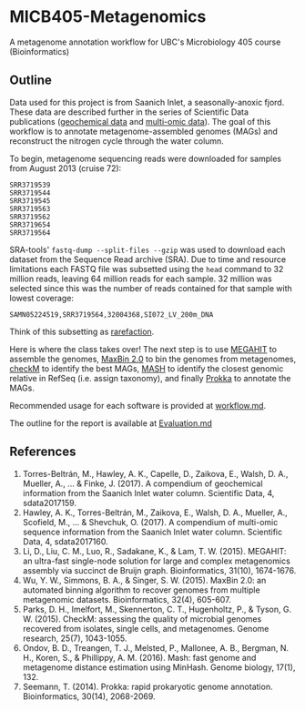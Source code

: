 # MICB405-Metagenomics
A metagenome annotation workflow for UBC's Microbiology 405 course (Bioinformatics)

## Outline

Data used for this project is from Saanich Inlet, a seasonally-anoxic fjord. These data are described further in the series of Scientific Data publications ([geochemical data](https://www.nature.com/articles/sdata2017159) and [multi-omic data](https://www.nature.com/articles/sdata2017160)). The goal of this workflow is to annotate metagenome-assembled genomes (MAGs) and reconstruct the nitrogen cycle through the water column. 

To begin, metagenome sequencing reads were downloaded for samples from August 2013 (cruise 72):
```
SRR3719539
SRR3719544
SRR3719545
SRR3719563
SRR3719562
SRR3719654
SRR3719564
```

SRA-tools' `fastq-dump --split-files --gzip` was used to download each dataset from the Sequence Read archive (SRA). Due to time and resource limitations each FASTQ file was subsetted using the `head` command to 32 million reads, leaving 64 million reads for each sample. 32 million was selected since this was the number of reads contained for that sample with lowest coverage:
```
SAMN05224519,SRR3719564,32004368,SI072_LV_200m_DNA
``` 
Think of this subsetting as [rarefaction](https://en.wikipedia.org/wiki/Rarefaction_(ecology)).

Here is where the class takes over! The next step is to use [MEGAHIT](https://github.com/voutcn/megahit) to assemble the genomes, [MaxBin 2.0](https://sourceforge.net/projects/maxbin2/) to bin the genomes from metagenomes, [checkM](https://github.com/Ecogenomics/CheckM/wiki) to identify the best MAGs, [MASH](https://mash.readthedocs.io/en/latest/) to identify the closest genomic relative in RefSeq (i.e. assign taxonomy), and finally [Prokka](https://github.com/tseemann/prokka) to annotate the MAGs.

Recommended usage for each software is provided at [workflow.md](https://github.com/cmorganl/MICB405-Metagenomics/blob/master/workflow.md).

The outline for the report is available at [Evaluation.md](https://github.com/cmorganl/MICB405-Metagenomics/blob/master/Evaluation.md)

## References

1. Torres-Beltrán, M., Hawley, A. K., Capelle, D., Zaikova, E., Walsh, D. A., Mueller, A., ... & Finke, J. (2017). A compendium of geochemical information from the Saanich Inlet water column. Scientific Data, 4, sdata2017159.
2. Hawley, A. K., Torres-Beltrán, M., Zaikova, E., Walsh, D. A., Mueller, A., Scofield, M., ... & Shevchuk, O. (2017). A compendium of multi-omic sequence information from the Saanich Inlet water column. Scientific Data, 4, sdata2017160.
3. Li, D., Liu, C. M., Luo, R., Sadakane, K., & Lam, T. W. (2015). MEGAHIT: an ultra-fast single-node solution for large and complex metagenomics assembly via succinct de Bruijn graph. Bioinformatics, 31(10), 1674-1676.
4. Wu, Y. W., Simmons, B. A., & Singer, S. W. (2015). MaxBin 2.0: an automated binning algorithm to recover genomes from multiple metagenomic datasets. Bioinformatics, 32(4), 605-607.
5. Parks, D. H., Imelfort, M., Skennerton, C. T., Hugenholtz, P., & Tyson, G. W. (2015). CheckM: assessing the quality of microbial genomes recovered from isolates, single cells, and metagenomes. Genome research, 25(7), 1043-1055.
6. Ondov, B. D., Treangen, T. J., Melsted, P., Mallonee, A. B., Bergman, N. H., Koren, S., & Phillippy, A. M. (2016). Mash: fast genome and metagenome distance estimation using MinHash. Genome biology, 17(1), 132.
7. Seemann, T. (2014). Prokka: rapid prokaryotic genome annotation. Bioinformatics, 30(14), 2068-2069.

